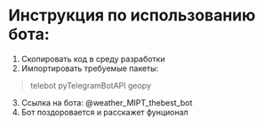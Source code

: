 # Инструкция по использованию бота:
1) Скопировать код в среду разработки
2) Импортировать требуемые пакеты: 
> telebot
> pyTelegramBotAPI
> geopy  
3) Ссылка на бота: @weather_MIPT_thebest_bot 
4) Бот поздоровается и расскажет фунционал 
